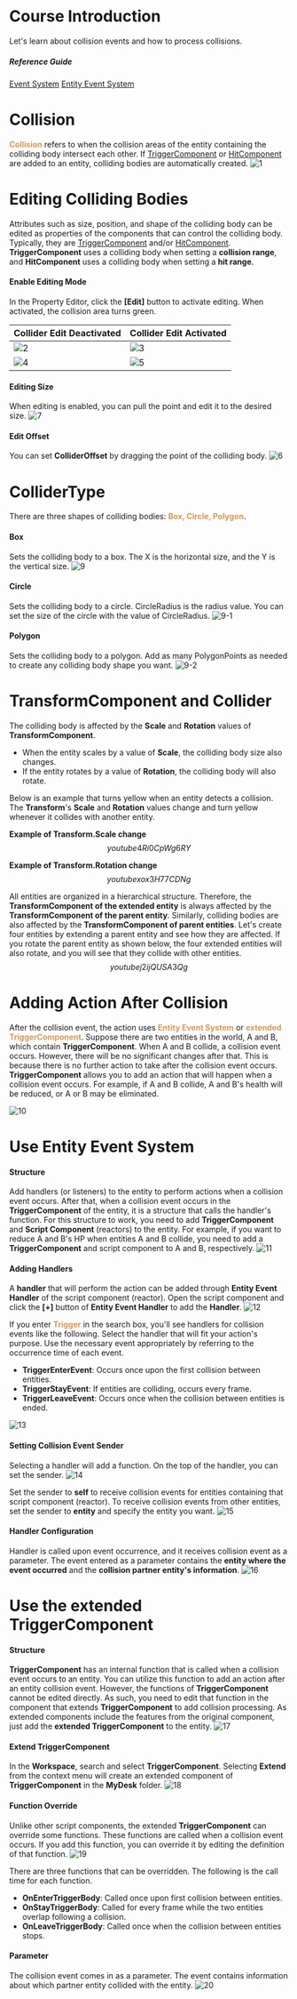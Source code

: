 # Course Introduction
Let's learn about collision events and how to process collisions.
##### Reference Guide
[Event System](https://mod-developers.nexon.com/docs?postId=73{"target":"_self"})
[Entity Event System](https://mod-developers.nexon.com/docs?postId=176{"target":"_self"})
# Collision
<span style="color: #dc9656">**Collision**</span> refers to when the collision areas of the entity containing the colliding body intersect each other.
If [TriggerComponent](/apiReference/Components/TriggerComponent{"target":"_self"}) or [HitComponent](/apiReference/Components/HitComponent{"target":"_self"}) are added to an entity, colliding bodies are automatically created.
![1](https://mod-file.dn.nexoncdn.co.kr/bbs/16564849378616ff1f365457f40cca4aaccfdcca2ea41.png "1")

# Editing Colliding Bodies
Attributes such as size, position, and shape of the colliding body can be edited as properties of the components that can control the colliding body.
Typically, they are [TriggerComponent](/apiReference/Components/TriggerComponent{"target":"_self"}) and/or [HitComponent](/apiReference/Components/HitComponent{"target":"_self"}).
**TriggerComponent** uses a colliding body when setting a **collision range**, and **HitComponent** uses a colliding body when setting a **hit range**.

#### Enable Editing Mode
In the Property Editor, click the **[Edit]** button to activate editing. When activated, the collision area turns green.

| Collider Edit Deactivated | Collider Edit Activated |
| --- | --- |
| ![2](https://mod-file.dn.nexoncdn.co.kr/bbs/1647419996497c2317d38c37c4266a041e44a7962be00.png "2") | ![3](https://mod-file.dn.nexoncdn.co.kr/bbs/16474200145049bb170d059a94a9ebe454f0c79ede8e6.png "3") |
| ![4](https://mod-file.dn.nexoncdn.co.kr/bbs/1650933070591cc3f53205067484db1c6e758a07eda52.png "4")| ![5](https://mod-file.dn.nexoncdn.co.kr/bbs/1650933106203672a48645eb14948b2f02f2b115be9ff.png "5") |

#### Editing Size
When editing is enabled, you can pull the point and edit it to the desired size.
![7](https://mod-file.dn.nexoncdn.co.kr/bbs/1647420159680d2bd972d40cd407cbacb51c32f411bdd.png "7") 

#### Edit Offset
You can set **ColliderOffset** by dragging the point of the colliding body.
 ![6](https://mod-file.dn.nexoncdn.co.kr/bbs/1647420135543c8ede53b0cf54ae9bb8ab318c12134e9.png "6") 

# ColliderType
There are three shapes of colliding bodies: <span style="color: #dc9656">**Box, Circle, Polygon**</span>.

#### Box
Sets the colliding body to a box. The X is the horizontal size, and the Y is the vertical size.
![9](https://mod-file.dn.nexoncdn.co.kr/bbs/16751561869387728a07df928485bafa17874b7bedb30.png "9")

#### Circle
Sets the colliding body to a circle. CircleRadius is the radius value. You can set the size of the circle with the value of CircleRadius.
![9-1](https://mod-file.dn.nexoncdn.co.kr/bbs/1675156219035249c8c3667a646f8bfbc7b128c1fe38d.png "9-1")

#### Polygon
Sets the colliding body to a polygon. Add as many PolygonPoints as needed to create any colliding body shape you want.
![9-2](https://mod-file.dn.nexoncdn.co.kr/bbs/16792881867493ee65f9122fe47dfbb775527e2ea19ff.png "9-2")

# TransformComponent and Collider
The colliding body is affected by the **Scale** and **Rotation** values of **TransformComponent**.
* When the entity scales by a value of **Scale**, the colliding body size also changes. 
* If the entity rotates by a value of **Rotation**, the colliding body will also rotate.

Below is an example that turns yellow when an entity detects a collision. 
The **Transform**'s **Scale** and **Rotation** values change and turn yellow whenever it collides with another entity.

**Example of Transform.Scale change**
$$youtube 
4Ri0CpWg6RY
$$

**Example of Transform.Rotation change**
$$youtube
xox3H77CDNg
$$

All entities are organized in a hierarchical structure. Therefore, the **TransformComponent of the extended entity** is always affected by the **TransformComponent of the parent entity**. Similarly, colliding bodies are also affected by the **TransformComponent of parent entities**.
Let's create four entities by extending a parent entity and see how they are affected. If you rotate the parent entity as shown below, the four extended entities will also rotate, and you will see that they collide with other entities.
$$youtube
j2ijQUSA3Qg
$$

# Adding Action After Collision
After the collision event, the action uses <span style="color: #dc9656">**Entity Event System**</span> or <span style="color: #dc9656">**extended TriggerComponent**</span>.
Suppose there are two entities in the world, A and B, which contain **TriggerComponent**. When A and B collide, a collision event occurs. However, there will be no significant changes after that. This is because there is no further action to take after the collision event occurs.
**TriggerComponent** allows you to add an action that will happen when a collision event occurs. For example, if A and B collide, A and B's health will be reduced, or A or B may be eliminated.

![10](https://mod-file.dn.nexoncdn.co.kr/bbs/1656485418269b988142433d34bb69e3de8e4da44a1fe.png "10")

# Use Entity Event System
#### Structure
Add handlers (or listeners) to the entity to perform actions when a collision event occurs. After that, when a collision event occurs in the **TriggerComponent** of the entity, it is a structure that calls the handler's function. 
For this structure to work, you need to add **TriggerComponent** and **Script Component** (reactors) to the entity. For example, if you want to reduce A and B's HP when entities A and B collide, you need to add a **TriggerComponent** and script component to A and B, respectively.
![11](https://mod-file.dn.nexoncdn.co.kr/bbs/16577115670559954f9e64a574fcc965846f902236144.png "11")

#### Adding Handlers
A **handler** that will perform the action can be added through **Entity Event Handler** of the script component (reactor).
Open the script component and click the **[+]** button of **Entity Event Handler** to add the **Handler**.
![12](https://mod-file.dn.nexoncdn.co.kr/bbs/1656485699517a16e81436edd4343b354db1f31290178.png "12")

If you enter <span style="color: #dc9656">**Trigger**</span> in the search box, you'll see handlers for collision events like the following.
Select the handler that will fit your action's purpose. Use the necessary event appropriately by referring to the occurrence time of each event.
* **TriggerEnterEvent**: Occurs once upon the first collision between entities.
* **TriggerStayEvent**: If entities are colliding, occurs every frame.
* **TriggerLeaveEvent**: Occurs once when the collision between entities is ended.

![13](https://mod-file.dn.nexoncdn.co.kr/bbs/1656485878094a57bbd99ec4f4a2783cb0f99d1d5a674.png "13")

#### Setting Collision Event Sender
Selecting a handler will add a function. On the top of the handler, you can set the sender.
![14](https://mod-file.dn.nexoncdn.co.kr/bbs/16371498027637a7ba3588b494f30a2dfca16bedba70e.png "14")

Set the sender to **self** to receive collision events for entities containing that script component (reactor). To receive collision events from other entities, set the sender to **entity** and specify the entity you want.
![15](https://mod-file.dn.nexoncdn.co.kr/bbs/163714981203633674070dae14e1180ec0cc07e6c07ec.png "15")

#### Handler Configuration
Handler is called upon event occurrence, and it receives collision event as a parameter.
The event entered as a parameter contains the **entity where the event occurred** and the **collision partner entity's information**.
![16](https://mod-file.dn.nexoncdn.co.kr/bbs/165648590724409f8204419c64f98a14a79c5bc1bf198.png "16")

# Use the extended TriggerComponent
#### Structure
**TriggerComponent** has an internal function that is called when a collision event occurs to an entity. You can utilize this function to add an action after an entity collision event.
However, the functions of **TriggerComponent** cannot be edited directly. As such, you need to edit that function in the component that extends **TriggerComponent** to add collision processing. 
As extended components include the features from the original component, just add the **extended TriggerComponent** to the entity.
![17](https://mod-file.dn.nexoncdn.co.kr/bbs/1657699624889b386c531319b425d99274f1b11566ce2.png "17")

#### Extend TriggerComponent
In the **Workspace**, search and select **TriggerComponent**. Selecting **Extend** from the context menu will create an extended component of **TriggerComponent** in the **MyDesk** folder.
![18](https://mod-file.dn.nexoncdn.co.kr/bbs/1687754755702bcecc1f59a204f3ca931773a1849464d.png "18")

#### Function Override
Unlike other script components, the extended **TriggerComponent** can override some functions. 
These functions are called when a collision event occurs. If you add this function, you can override it by editing the definition of that function.
![19](https://mod-file.dn.nexoncdn.co.kr/bbs/1637149832831df2bfe1ef6384f3184ef8f84be296356.png "19")


There are three functions that can be overridden. The following is the call time for each function.
* **OnEnterTriggerBody**: Called once upon first collision between entities.
* **OnStayTriggerBody**: Called for every frame while the two entities overlap following a collision.
* **OnLeaveTriggerBody**: Called once when the collision between entities stops.

#### Parameter
The collision event comes in as a parameter. The event contains information about which partner entity collided with the entity.
![20](https://mod-file.dn.nexoncdn.co.kr/bbs/16371498432816cef0f0507714aac9e2f70d25fb3a5ea.png "20")
